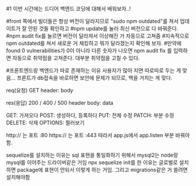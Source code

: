 #1 이번 시간에는 드디어 백엔드 코딩에 대해서 배워보자..!

#front 쪽에서 빌더들은 항상 버전이 달라지므로 "sudo npm outdated"를 쳐서 업데이트가 잘 안된 것들 확인하고
#npm update를 눌러 최신 버전으로 다 바꿔준다.
#npm audit fix를 눌르면 버전이 달라져서 이상해진 거 자동으로 고쳐줌 #지속적으로 npm outdated를 쳐서 새로운 거 체킹하고 뭐가 달라졌는지 확인해 보자. #만약에 found 0 vulnerabilities가 0이 아니라 다른 숫자가 나오면 npm audit fix 를 입력하면 자동으로 취약점을 고쳐준다. 대부분 취약점을 고칠 수 있다.

#프론트엔드랑 백엔드가 따로 존재하는 이유
사용자가 많아 지면 따로따로 두는 게 맞음...
프론트가 db접속을 바로하면 보안에 문제가 되므로, 백을 거치는 게 맞다.

req(요청)
GET
header:
body

res(응답)
200 / 400 / 500
header
body: data

GET: 가져오다
POST: 생성하다, 등록하다
PUT: 전체 수정
PATCH: 부분 수정
DELETE: 삭제
OPTIONS: 찔러보기

http:// 는 포트 :80
https:// 는 포트 :443
따라서 app.js에서 app.listen 부분 바꿔야함.

sequelize를 설치하는 이유는 sql 표현을 통일화하기 위해서
mysql2는 node랑 mysql를 이어주는 드라이버같은 거임
npx sequelize init를 한 이유는 글로벌로 설치하면 package에 표현이 안되서 이렇게 하는 거임. 그리고 migrations같은 거 쓸려면 설치해야함
